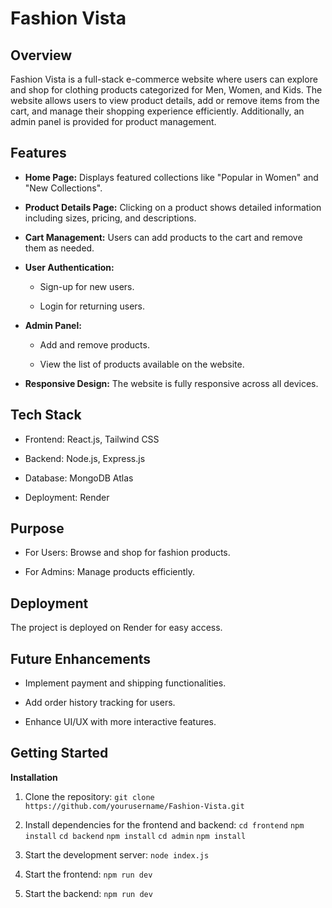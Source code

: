 # Fashion Vista

## Overview

Fashion Vista is a full-stack e-commerce website where users can explore and shop for clothing products categorized for Men, Women, and Kids. The website allows users to view product details, add or remove items from the cart, and manage their shopping experience efficiently. Additionally, an admin panel is provided for product management.

## Features

* **Home Page:** Displays featured collections like "Popular in Women" and "New Collections".

* **Product Details Page:** Clicking on a product shows detailed information including sizes, pricing, and descriptions.

* **Cart Management:** Users can add products to the cart and remove them as needed.

* **User Authentication:**

  * Sign-up for new users.

  * Login for returning users.

* **Admin Panel:**

  * Add and remove products.

  * View the list of products available on the website.

* **Responsive Design:** The website is fully responsive across all devices.

## Tech Stack

* Frontend: React.js, Tailwind CSS

* Backend: Node.js, Express.js

* Database: MongoDB Atlas
  
* Deployment: Render

## Purpose

* For Users: Browse and shop for fashion products.

* For Admins: Manage products efficiently.

## Deployment

The project is deployed on Render for easy access.

## Future Enhancements

* Implement payment and shipping functionalities.

* Add order history tracking for users.

* Enhance UI/UX with more interactive features.

## Getting Started

**Installation**

1. Clone the repository:
`git clone https://github.com/yourusername/Fashion-Vista.git`

2. Install dependencies for the frontend and backend:
`cd frontend`
`npm install`
`cd backend`
`npm install`
`cd admin`
`npm install`

4. Start the development server:
`node index.js`

5. Start the frontend:
`npm run dev`

6. Start the backend:
`npm run dev`
